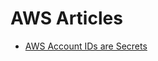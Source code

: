 # AWS Articles

- [AWS Account IDs are Secrets](https://blog.plerion.com/aws-account-ids-are-secrets/)
